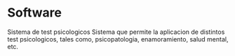 Software
========

Sistema de test psicologicos
Sistema que permite la aplicacion de distintos test psicologicos, tales como, psicopatologia, enamoramiento, salud mental, etc.
